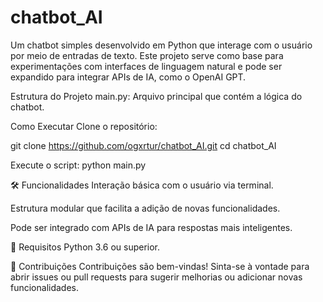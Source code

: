 # chatbot_AI

Um chatbot simples desenvolvido em Python que interage com o usuário por meio de entradas de texto. Este projeto serve como base para experimentações com interfaces de linguagem natural e pode ser expandido para integrar APIs de IA, como o OpenAI GPT.

 Estrutura do Projeto
main.py: Arquivo principal que contém a lógica do chatbot.

 Como Executar
Clone o repositório:

git clone https://github.com/ogxrtur/chatbot_AI.git
cd chatbot_AI

Execute o script:
python main.py



🛠️ Funcionalidades
Interação básica com o usuário via terminal.

Estrutura modular que facilita a adição de novas funcionalidades.

Pode ser integrado com APIs de IA para respostas mais inteligentes.

📌 Requisitos
Python 3.6 ou superior.

🤝 Contribuições
Contribuições são bem-vindas! Sinta-se à vontade para abrir issues ou pull requests para sugerir melhorias ou adicionar novas funcionalidades.

